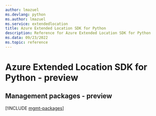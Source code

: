 ```yaml
---
author: lmazuel
ms.devlang: python
ms.author: lmazuel
ms.service: extendedlocation
title: Azure Extended Location SDK for Python
description: Reference for Azure Extended Location SDK for Python
ms.data: 09/23/2022
ms.topic: reference
---
```

# Azure Extended Location SDK for Python - preview

## Management packages - preview
[!INCLUDE [mgmt-packages](extended-location-mgmt-index.md)]